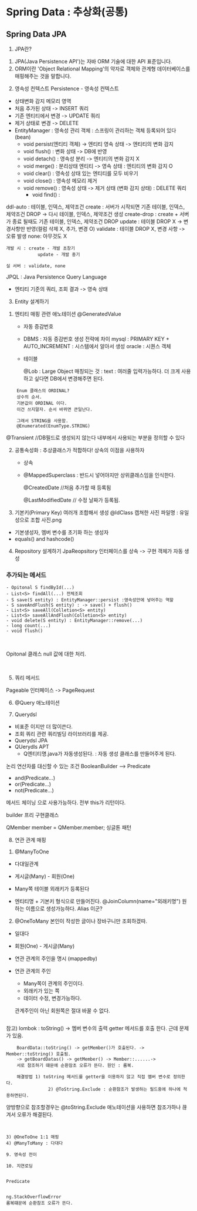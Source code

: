 # Spring Data : 추상화(공통)
## Spring Data JPA

1. JPA란?
1) JPA(Java Persistence API')는 자바 ORM 기술에 대한 API 표준입니다.
2) ORM이란 'Object Relational Mapping'의 약자로 객체와 관계형 데이터베이스를 매핑해주는 것을 말합니다.

2. 영속성 컨텍스트
   Persistence  - 영속성 컨텍스트
- 상태변화 감지 메모리 영역
- 처음 추가된 상태 -> INSERT 쿼리
- 기존 엔티티에서 변경 -> UPDATE 쿼리
- 제거 상태로 변경 -> DELETE
- EntityManager : 영속성 관리 객체 : 스프링이 관리하는 객체 등록되어 있다(bean)
  - void persist(엔티티 객체)  -> 엔티티 영속 상태 -> 엔티티의 변화 감지
  - void flush() : 변화 상태 -> DB에 반영
  - void detach() : 영속성 분리 -> 엔티티의 변화 감지 X
  - void merge() : 분리상태 엔티티 -> 영속 상태 : 엔티티의 변화 감지 O
  - void clear() : 영속성 상태 있는 엔티티를 모두 비우기
  - void close() : 영속성 메모리 제거
  - void remove() : 영속성 상태 -> 제거 상태 (변화 감지 상태) : DELETE 쿼리
	- void find() :

ddl-auto : 테이블, 인덱스, 제약조건
create : 서버가 시작되면 기존 테이블, 인덱스, 제약조건 DROP -> 다시 테이블, 인덱스, 제약조건 생성
create-drop : create + 서버가 종료 될때도 기존 테이블, 인덱스, 제약조건 DROP
update : 테이블 DROP X -> 변경사항만 반영(컬럼 삭제 X, 추가, 변경 O)
validate : 테이블 DROP X, 변경 사항 -> 오류 발생
none: 아무것도 X

	개발 시 : create - 개발 초창기
				update - 개발 중기
				
	실 서버 : validate, none


JPQL  : Java Persistence Query Language
- 엔티티 기준의 쿼리, 조회 결과 -> 영속 상태

3. Entity 설계하기
1) 엔티티 매핑 관련 애노테이션
   @GeneratedValue
   - 자동 증감번호
   - DBMS : 자동 증감번호 생성 전략에 차이
   mysql : PRIMARY KEY + AUTO_INCREMENT : 시스템에서 알아서 생성
   oracle : 시퀀스 객체
   - 테이블
	 
	 @Lob : Large Object
		 매칭되는 것 : text : 여러줄 입력가능하다. 더 크게 사용하고 싶다면 DB에서 변경해주면 된다.



```
	Enum 클래스의 ORDINAL?
	상수의 순서.
	기본값이 ORDINAL 이다.
	이건 쓰지말자. 순서 바뀌면 큰일난다.
	
	그래서 STRING을 사용함.
	@Enumerated(EnumType.STRING)
```



@Transient //DB필드로 생성되지 않는다 내부에서 사용되는 부분을 정의할 수 있다


2) 공통속성화 : 추상클래스가 적합하다! 상속의 이점을 사용하자
    - 상속
    - @MappedSuperclass : 반드시 넣어야지만 상위클래스임을 인식한다.
		
		
		@CreatedDate //처음 추가할 때 등록됨
		
		@LastModifiedDate // 수정 날짜가 등록됨.
		
3) 기본키(Primary Key) 여러개 조합해서 생성
@IdClass
캡쳐한 사진 파일명 : 유일성으로 조합 사진.png

- 기본생성자, 멤버 변수를 초기화 하는 생성자
- equals() and hashcode()


4. Repository 설계하기
JpaReopsitory 인터페이스를 상속 -> 구현 객체가 자동 생성 


### 추가되는 메서드
```
- Opitonal S findById(...)
- List<S> findAll(...) 전체조회
- S save(S entity) : EntityManager::persist :영속성안에 넣어주는 역할
- S saveAndFlush(S entity) : -> save() + flush()
- List<S> saveAll(Colletion<S> entity)
- List<S> saveAllAndFlush(Colletion<S> entity)
- void delete(S entity) : EntityManager::remove(...)
- long count(...) 
- void flush()
```
<br>


Opitonal 클래스 null 값에 대한 처리.

<Br>

5. 쿼리 메서드
 
 
Pageable 인터페이스
-> PageRequest


6. @Query 애노테이션

7. Querydsl
- 비표준 이지만 더 많이쓴다.
- 조회 쿼리 관련 쿼리빌딩 라이브러리를 제공.
- Querydsl JPA
- QUerydls APT
	- Q엔티티명.java가 자동생성된다. : 자동 생성 클래스를 만들어주게 된다.
	

논리 연산자를 대신할 수 있는 조건
BooleanBuilder --> Predicate
- and(Predicate...)
- or(Predicate...)
- not(Predicate...)

메서드 체이닝 으로 사용가능하다. 전부 this가 리턴이다.

builder 프리 구현클래스

QMember member = QMember.member; 싱글톤 패턴


8. 연관 관계 매핑
1) @ManyToOne
- 다대일관계 
- 게시글(Many) - 회원(One)
- Many쪽 테이블 외래키가 등록된다

- 엔티티명 + 기본키 형식으로 만들어진다.
	@JoinColumn(name="외래키명") 원하는 이름으로 생성가능하다. Alias 이군?

2) @OneToMany 본인이 작성한 글이나 장바구니만 조회하겠따.
- 일대다
- 회원(One) - 게시글(Many)
- 연관 관계의 주인을 명시 (mappedby)

- 연관 관계의 주인 
	- Many쪽이 관계의 주인이다.
	- 외래키가 있는 쪽
	- 데이터 수정, 변경가능하다.
	
	관계주인이 아닌 회원쪽은 절대 바꿀 수 없다.
	
	
	```
참고)
	lombok : toString()
		-> 멤버 변수의 출력 getter 메서드를 호출 한다. 근데 문제가 있음.
		
		BoardData::toString() -> getMember()가 호출된다. -> Member::toString() 호출됨.
		-> getBoardDatas() -> getMember() -> Member::......->
		서로 참조하기 떄문에 순환잠초 오류가 뜬다. 원인 : 롬복.
		
		해결방법 1) toString 메서드를 getter을 이용하지 않고 직접 멤버 변수로 정의한다.
					2) @ToString.Exclude : 순환참조가 발생하는 필드중에 하나에 적용하면된다.
양방향으로 참조할경우는 @toString.Exclude 애노테이션을 사용하면 참조가하나 끊겨서 오류가 해결된다.
```


3) @OneToOne 1:1 매핑
4) @ManyToMany : 다대다

9. 영속성 전이

10. 지연로딩


Predicate


ng.StackOverflowError
롬복떄문에 순환참조 오류가 뜬다.
